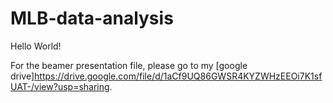 # MLB-data-analysis

Hello World!

For the beamer presentation file, please go to my [google drive]https://drive.google.com/file/d/1aCf9UQ86GWSR4KYZWHzEEOi7K1sfUAT-/view?usp=sharing.
